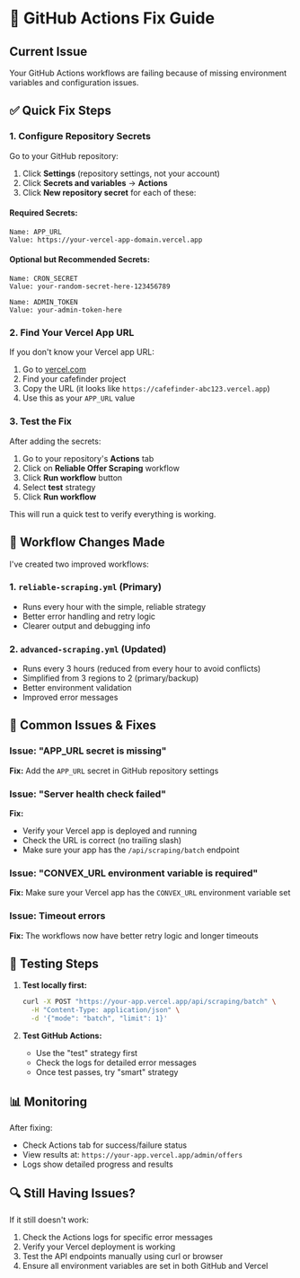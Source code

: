 # 🔧 GitHub Actions Fix Guide

## Current Issue
Your GitHub Actions workflows are failing because of missing environment variables and configuration issues.

## ✅ Quick Fix Steps

### 1. Configure Repository Secrets

Go to your GitHub repository:
1. Click **Settings** (repository settings, not your account)
2. Click **Secrets and variables** → **Actions**
3. Click **New repository secret** for each of these:

#### Required Secrets:

```
Name: APP_URL
Value: https://your-vercel-app-domain.vercel.app
```

#### Optional but Recommended Secrets:

```
Name: CRON_SECRET
Value: your-random-secret-here-123456789
```

```
Name: ADMIN_TOKEN  
Value: your-admin-token-here
```

### 2. Find Your Vercel App URL

If you don't know your Vercel app URL:

1. Go to [vercel.com](https://vercel.com)
2. Find your cafefinder project
3. Copy the URL (it looks like `https://cafefinder-abc123.vercel.app`)
4. Use this as your `APP_URL` value

### 3. Test the Fix

After adding the secrets:

1. Go to your repository's **Actions** tab
2. Click on **Reliable Offer Scraping** workflow
3. Click **Run workflow** button
4. Select **test** strategy
5. Click **Run workflow**

This will run a quick test to verify everything is working.

## 🔄 Workflow Changes Made

I've created two improved workflows:

### 1. `reliable-scraping.yml` (Primary)
- Runs every hour with the simple, reliable strategy
- Better error handling and retry logic
- Clearer output and debugging info

### 2. `advanced-scraping.yml` (Updated)
- Runs every 3 hours (reduced from every hour to avoid conflicts)
- Simplified from 3 regions to 2 (primary/backup)
- Better environment validation
- Improved error messages

## 🚨 Common Issues & Fixes

### Issue: "APP_URL secret is missing"
**Fix:** Add the `APP_URL` secret in GitHub repository settings

### Issue: "Server health check failed"
**Fix:** 
- Verify your Vercel app is deployed and running
- Check the URL is correct (no trailing slash)
- Make sure your app has the `/api/scraping/batch` endpoint

### Issue: "CONVEX_URL environment variable is required"
**Fix:** Make sure your Vercel app has the `CONVEX_URL` environment variable set

### Issue: Timeout errors
**Fix:** The workflows now have better retry logic and longer timeouts

## 🧪 Testing Steps

1. **Test locally first:**
   ```bash
   curl -X POST "https://your-app.vercel.app/api/scraping/batch" \
     -H "Content-Type: application/json" \
     -d '{"mode": "batch", "limit": 1}'
   ```

2. **Test GitHub Actions:**
   - Use the "test" strategy first
   - Check the logs for detailed error messages
   - Once test passes, try "smart" strategy

## 📊 Monitoring

After fixing:
- Check Actions tab for success/failure status
- View results at: `https://your-app.vercel.app/admin/offers`
- Logs show detailed progress and results

## 🔍 Still Having Issues?

If it still doesn't work:
1. Check the Actions logs for specific error messages
2. Verify your Vercel deployment is working
3. Test the API endpoints manually using curl or browser
4. Ensure all environment variables are set in both GitHub and Vercel